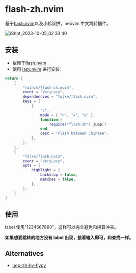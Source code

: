 # flash-zh.nvim

基于[flash.nvim](https://github.com/folke/flash.nvim)以及小鹤双拼，neovim 中文跳转插件。

![iShot_2023-10-05_02 33 40](https://github.com/rainzm/flash-zh.nvim/assets/22927169/94981cdb-c39e-4fc1-a94e-c19702397a86)


## 安装

- 依赖于[flash.nvim](https://github.com/folke/flash.nvim)
- 使用 [lazy.nvim](https://github.com/folke/lazy.nvim) 进行安装:
```lua
return {
	{
		"rainzm/flash-zh.nvim",
		event = "VeryLazy",
		dependencies = "folke/flash.nvim",
		keys = {
			{
				"s",
				mode = { "n", "x", "o" },
				function()
					require("flash-zh").jump()
				end,
				desc = "Flash between Chinese",
			},
		},
	},
	{
		"folke/flash.nvim",
		event = "VeryLazy",
		opts = {
			highlight = {
				backdrop = false,
				matches = false,
			},
		},
    }
}
```

## 使用

label 使用"1234567890"，这样可以完全避免和拼音冲突。

**如果想要跳转的地方没有 label 出现，接着输入即可，和查找一样。**

## Alternatives

- [hop-zh-by-flypy](https://github.com/zzhirong/hop-zh-by-flypy)
